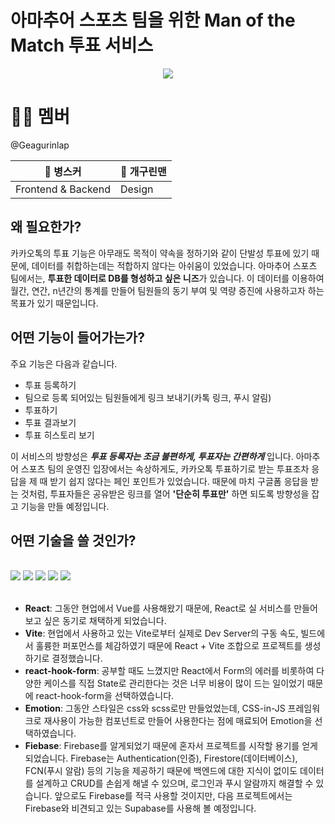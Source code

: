 # 아마추어 스포츠 팀을 위한 Man of the Match 투표 서비스

<p align="center">
  <img src="https://github.com/GAEGURINLAP/bullgaemi-survey/assets/72309817/d578a909-88e5-41d2-8d19-707a8569b250">
</p>

# 👩‍💻 멤버

@Geagurinlap

| 🐶 병스커     | 🐸 개구린맨     | 
| -------- | -------- |
| Frontend & Backend | Design | 


## 왜 필요한가?

카카오톡의 투표 기능은 아무래도 목적이 약속을 정하기와 같이 단발성 투표에 있기 때문에, 데이터를 취합하는데는 적합하지 않다는 아쉬움이 있었습니다. 아마추어 스포츠 팀에서는, **투표한 데이터로 DB를 형성하고 싶은 니즈**가 있습니다. 이 데이터를 이용하여 월간, 연간, n년간의 통계를 만들어 팀원들의 동기 부여 및 역량 증진에 사용하고자 하는 목표가 있기 때문입니다.

## 어떤 기능이 들어가는가?

주요 기능은 다음과 같습니다.

- 투표 등록하기
- 팀으로 등록 되어있는 팀원들에게 링크 보내기(카톡 링크, 푸시 알림)
- 투표하기
- 투표 결과보기
- 투표 히스토리 보기

이 서비스의 방향성은 ***투표 등록자는 조금 불편하게, 투표자는 간편하게*** 입니다. 아마추어 스포츠 팀의 운영진 입장에서는 속상하게도, 카카오톡 투표하기로 받는 투표조차 응답을 제 때 받기 쉽지 않다는 페인 포인트가 있었습니다. 때문에 마치 구글폼 응답을 받는 것처럼, 투표자들은 공유받은 링크를 열어 **'단순히 투표만'** 하면 되도록 방향성을 잡고 기능을 만들 예정입니다.

## 어떤 기술을 쓸 것인가?
<br>

<div>

<img src="https://img.shields.io/badge/React-61DAFB?style=for-the-badge&logo=react&logoColor=white">
<img src="https://img.shields.io/badge/TypeScript-3178C6?style=for-the-badge&logo=typescript&logoColor=white">
<img src="https://img.shields.io/badge/Vite-AA4EFE?style=for-the-badge&logo=vite&logoColor=white">
<img src="https://img.shields.io/badge/emotion-C43BAD?style=for-the-badge&logo=emotion&logoColor=white">
<img src="https://img.shields.io/badge/firebase-049BE5?style=for-the-badge&logo=firebase&logoColor=FFCC31">
</div>

<br>
    
- **React**: 그동안 현업에서 Vue를 사용해왔기 때문에, React로 실 서비스를 만들어보고 싶은 동기로 채택하게 되었습니다.
- **Vite**: 현업에서 사용하고 있는 Vite로부터 실제로 Dev Server의 구동 속도, 빌드에서 훌륭한 퍼포먼스를 체감하였기 때문에 React + Vite 조합으로 프로젝트를 생성하기로 결정했습니다.
- **react-hook-form**: 공부할 때도 느꼈지만 React에서 Form의 에러를 비롯하여 다양한 케이스를 직접 State로 관리한다는 것은 너무 비용이 많이 드는 일이었기 때문에 react-hook-form을 선택하였습니다.
- **Emotion**: 그동안 스타일은 css와 scss로만 만들었었는데, CSS-in-JS 프레임워크로 재사용이 가능한 컴포넌트로 만들어 사용한다는 점에 매료되어 Emotion을 선택하였습니다.
- **Fiebase**: Firebase를 알게되었기 때문에 혼자서 프로젝트를 시작할 용기를 얻게 되었습니다. Firebase는 Authentication(인증), Firestore(데이터베이스), FCN(푸시 알람) 등의 기능을 제공하기 때문에 백엔드에 대한 지식이 없이도 데이터를 설계하고 CRUD를 손쉽게 해낼 수 있으며, 로그인과 푸시 알람까지 해결할 수 있습니다. 앞으로도 Firebase를 적극 사용할 것이지만, 다음 프로젝트에서는 Firebase와 비견되고 있는 Supabase를 사용해 볼 예정입니다.
